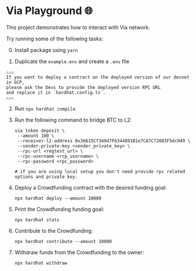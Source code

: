 # Via Playground 🌐

This project demonstrates how to interact with Via network.

Try running some of the following tasks:

0. Install package using `yarn`

1. Duplicate the `example.env` and create a `.env` file

```
⚠️⚠️⚠️
If you want to deploy a contract on the deployed version of our devnet in GCP,
please ask the Devs to provide the deployed version RPC URL
and replace it in `hardhat.config.ts`.
⚠️⚠️⚠️
```

2. Run `npx hardhat compile`

3. Run the following command to bridge BTC to L2:

   ```shell
   via token deposit \
    --amount 100 \
    --receiver-l2-address 0x36615Cf349d7F6344891B1e7CA7C72883F5dc049 \
    --sender-private-key <sender_private_key> \
    --rpc-url <regtest_url> \
    --rpc-username <rcp_username> \
    --rpc-password <rpc_password>

   # if you are using local setup you don't need provide rpc related options and private key.
   ```

4. Deploy a Crowdfunding contract with the desired funding goal:

   ```shell
   npx hardhat deploy --amount 10000
   ```

5. Print the Crowdfunding funding goal:

   ```shell
   npx hardhat stats
   ```

6. Contribute to the Crowdfunding:

   ```shell
   npx hardhat contribute --amount 10000
   ```

7. Withdraw funds from the Crowdfunding to the owner:

   ```shell
   npx hardhat withdraw
   ```
